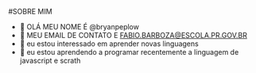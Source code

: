 #SOBRE MIM

- 👋 OLÁ MEU NOME É @bryanpeplow
- 👀 MEU EMAIL DE CONTATO E FABIO.BARBOZA@ESCOLA.PR.GOV.BR
- 🌱 eu estou interessado em aprender novas linguagens
- 💞️ eu estou aprendendo a programar recentemente a linguagem de javascript e scrath



